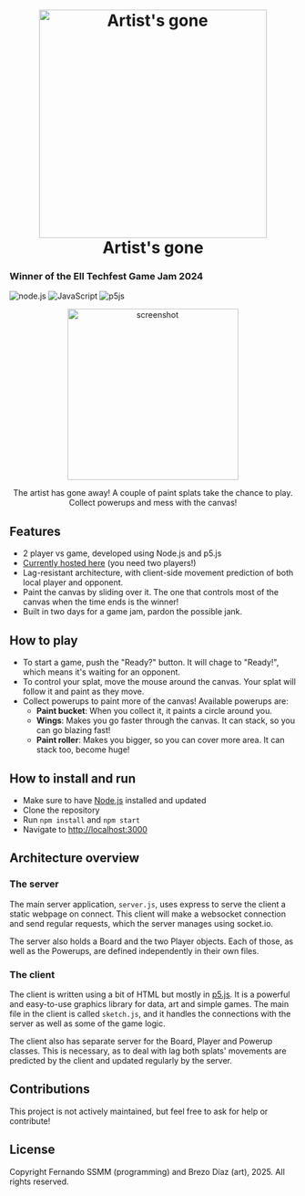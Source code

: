 <h1 align="center">
  <img height="400" alt="Artist's gone" src="https://github.com/fernandossmm/artists-gone/blob/main/public/assets/title.png" />
  <br>
    Artist's gone
  <br>
</h1>

### Winner of the EII Techfest Game Jam 2024

![node.js](https://img.shields.io/badge/node.js-6DA55F?style=flat&logo=node.js&logoColor=white) ![JavaScript](https://img.shields.io/badge/javascript-%23323330.svg?style=flat&logo=javascript&logoColor=%23F7DF1E) ![p5js](https://img.shields.io/badge/p5.js-ED225D?style=flat&logo=p5.js&logoColor=FFFFFF)

<div align="center">
	<img height="300" alt="screenshot" src="https://github.com/user-attachments/assets/048a82c7-1382-412c-92f9-6d82a5cc1262" />
	<p>The artist has gone away! A couple of paint splats take the chance to play. Collect powerups and mess with the canvas!</p>
</div>

## Features
- 2 player vs game, developed using Node.js and p5.js
- [Currently hosted here](https://pluto-core-3.resiz.es/) (you need two players!)
- Lag-resistant architecture, with client-side movement prediction of both local player and opponent.
- Paint the canvas by sliding over it. The one that controls most of the canvas when the time ends is the winner!
- Built in two days for a game jam, pardon the possible jank.

## How to play
- To start a game, push the "Ready?" button. It will chage to "Ready!", which means it's waiting for an opponent.
- To control your splat, move the mouse around the canvas. Your splat will follow it and paint as they move.
- Collect powerups to paint more of the canvas! Available powerups are:
	- **Paint bucket**: When you collect it, it paints a circle around you.
	- **Wings**: Makes you go faster through the canvas. It can stack, so you can go blazing fast!
	- **Paint roller**: Makes you bigger, so you can cover more area. It can stack too, become huge!

## How to install and run
- Make sure to have [Node.js](https://nodejs.org/) installed and updated
- Clone the repository
- Run ```npm install``` and ```npm start```
- Navigate to [http://localhost:3000](http://localhost:3000)

## Architecture overview
### The server
The main server application, ```server.js```, uses express to serve the client a static webpage on connect. This client will make a websocket connection and send regular requests, which the server manages using socket.io.

The server also holds a Board and the two Player objects. Each of those, as well as the Powerups, are defined independently in their own files.

### The client
The client is written using a bit of HTML but mostly in [p5.js](https://p5js.org/). It is a powerful and easy-to-use graphics library for data, art and simple games. The main file in the client is called ```sketch.js```, and it handles the connections with the server as well as some of the game logic.

The client also has separate server for the Board, Player and Powerup classes. This is necessary, as to deal with lag both splats' movements are predicted by the client and updated regularly by the server.

## Contributions
This project is not actively maintained, but feel free to ask for help or contribute!

## License
Copyright Fernando SSMM (programming) and Brezo Díaz (art), 2025. All rights reserved.








